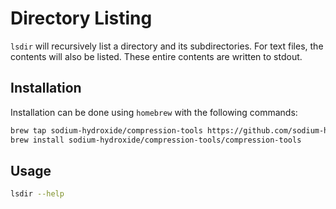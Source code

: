# Directory Listing

`lsdir` will recursively list a directory and its subdirectories. For text
files, the contents will also be listed. These entire contents are written
to stdout.

## Installation

Installation can be done using `homebrew` with the following commands:

```bash
brew tap sodium-hydroxide/compression-tools https://github.com/sodium-hydroxide/compression-tools
brew install sodium-hydroxide/compression-tools/compression-tools 
```

## Usage

```bash
lsdir --help
```


